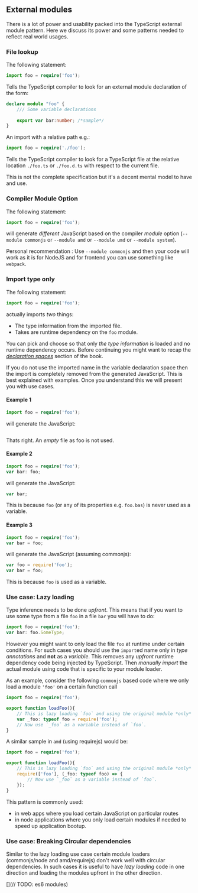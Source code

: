 ## External modules
There is a lot of power and usability packed into the TypeScript external module pattern. Here we discuss its power and some patterns needed to reflect real world usages.

### File lookup
The following statement: 

```ts
import foo = require('foo');
```

Tells the TypeScript compiler to look for an external module declaration of the form: 

```ts
declare module "foo" {
    /// Some variable declarations
    
    export var bar:number; /*sample*/
}
``` 
An import with a relative path e.g.: 

```ts
import foo = require('./foo');
```
Tells the TypeScript compiler to look for a TypeScript file at the relative location `./foo.ts` or `./foo.d.ts` with respect to the current file.

This is not the complete specification but it's a decent mental model to have and use.

### Compiler Module Option
The following statement:

```ts
import foo = require('foo');
```

will generate *different* JavaScript based on the compiler *module* option (`--module commonjs` or `--module amd` or `--module umd` or `--module system`).

Personal recommendation : Use `--module commonjs` and then your code will work as it is for NodeJS and for frontend you can use something like `webpack`. 

### Import type only
The following statement:

```ts
import foo = require('foo');
```

actually imports *two* things: 
* The type information from the imported file.
* Takes are runtime dependency on the `foo` module.

You can pick and choose so that only *the type information* is loaded and no runtime dependency occurs. Before continuing you might want to recap the [*declaration spaces*](../project/declarationspaces.md) section of the book.

If you do not use the imported name in the variable declaration space then the import is completely removed from the generated JavaScript. This is best explained with examples. Once you understand this we will present you with use cases.

#### Example 1
```ts
import foo = require('foo');
```
will generate the JavaScript: 

```js

```
Thats right. An *empty* file as foo is not used.

#### Example 2
```ts
import foo = require('foo');
var bar: foo;
```
will generate the JavaScript:
```js
var bar;
```
This is because `foo` (or any of its properties e.g. `foo.bas`) is never used as a variable.

#### Example 3
```ts
import foo = require('foo');
var bar = foo;
```
will generate the JavaScript (assuming commonjs):
```js
var foo = require('foo');
var bar = foo;
```
This is because `foo` is used as a variable.


### Use case: Lazy loading
Type inference needs to be done *upfront*. This means that if you want to use some type from a file `foo` in a file `bar` you will have to do: 

```ts
import foo = require('foo');
var bar: foo.SomeType;
```
However you might want to only load the file `foo` at runtime under certain conditions. For such cases you should use the `import`ed name only in *type annotations* and **not** as a *variable*. This removes any *upfront* runtime dependency code being injected by TypeScript. Then *manually import* the actual module using code that is specific to your module loader. 

As an example, consider the following `commonjs` based code where we only load a module `'foo'` on a certain function call

```ts
import foo = require('foo');

export function loadFoo(){
    // This is lazy loading `foo` and using the original module *only* as a type annotation
    var _foo: typeof foo = require('foo');
    // Now use `_foo` as a variable instead of `foo`.
}
```

A similar sample in `amd` (using requirejs) would be: 
```ts
import foo = require('foo');

export function loadFoo(){
    // This is lazy loading `foo` and using the original module *only* as a type annotation
    require(['foo'], (_foo: typeof foo) => {
        // Now use `_foo` as a variable instead of `foo`.    
    });
}
```

This pattern is commonly used:
* in web apps where you load certain JavaScript on particular routes 
* in node applications where you only load certain modules if needed to speed up application bootup.

### Use case: Breaking Circular dependencies

Similar to the lazy loading use case certain module loaders (commonjs/node and amd/requirejs) don't work well with circular dependencies. In such cases it is useful to have *lazy loading* code in one direction and loading the modules upfront in the other direction.

[](// TODO: es6 modules)


